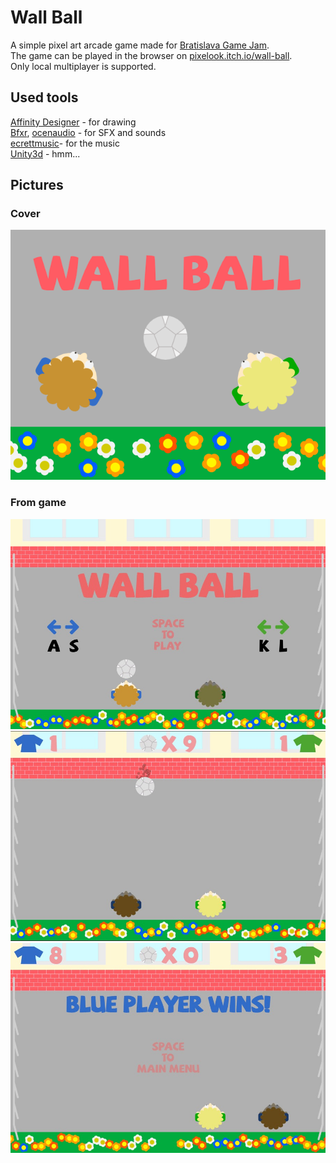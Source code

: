 # Wall Ball

A simple pixel art arcade game made for [Bratislava Game Jam](https://itch.io/jam/bratislava-game-jam-session-stay-home-edition).  
The game can be played in the browser on [pixelook.itch.io/wall-ball](https://pixelook.itch.io/wall-ball).  
Only local multiplayer is supported.

## Used tools
[Affinity Designer](https://affinity.serif.com/en-gb/designer/) - for drawing  
[Bfxr](http://bfxr.net/), [ocenaudio](https://www.ocenaudio.com) - for SFX and sounds  
[ecrettmusic](http://ecrettmusic.com/)​- for the music  
[Unity3d](https://unity.com) - hmm...

## Pictures

### Cover
![Cover](images/Cover630x500.png)

### From game
![Screenshot from the game](images/Screen1.jpg)
![Screenshot from the game](images/Screen2.jpg)
![Screenshot from the game](images/Screen3.jpg)
